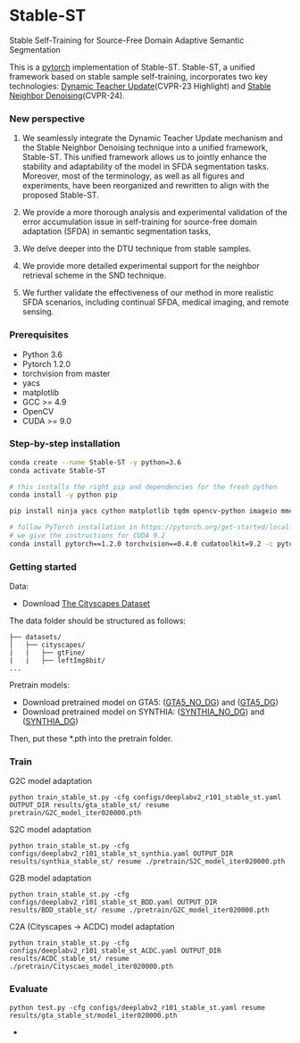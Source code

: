 # Stable-ST
Stable Self-Training for Source-Free Domain Adaptive Semantic Segmentation

This is a [pytorch](http://pytorch.org/) implementation of Stable-ST. 
Stable-ST, a unified framework based on stable sample self-training, incorporates two key technologies: [Dynamic Teacher Update](https://openaccess.thecvf.com/content/CVPR2023/html/Zhao_Towards_Better_Stability_and_Adaptability_Improve_Online_Self-Training_for_Model_CVPR_2023_paper.html)(CVPR-23 Highlight) and [Stable Neighbor Denoising](https://openaccess.thecvf.com/content/CVPR2024/papers/Zhao_Stable_Neighbor_Denoising_for_Source-free_Domain_Adaptive_Segmentation_CVPR_2024_paper.pdf)(CVPR-24). 

### New perspective
1. We seamlessly integrate the Dynamic Teacher Update mechanism and the Stable Neighbor Denoising technique into a unified framework, Stable-ST. This unified framework allows us to jointly enhance the stability and adaptability of the model in SFDA segmentation tasks.  Moreover, most of the terminology, as well as all figures and experiments, have been reorganized and rewritten to align with the proposed Stable-ST. 

2. We provide a more thorough analysis and experimental validation of the error accumulation issue in self-training for source-free domain adaptation (SFDA) in semantic segmentation tasks,

3. We delve deeper into the DTU technique from stable samples.

4. We provide more detailed experimental support for the neighbor retrieval scheme in the SND technique.

5. We further validate the effectiveness of our method in more realistic SFDA scenarios, including continual SFDA, medical imaging, and remote sensing.



### Prerequisites
- Python 3.6
- Pytorch 1.2.0
- torchvision from master
- yacs
- matplotlib
- GCC >= 4.9
- OpenCV
- CUDA >= 9.0

### Step-by-step installation

```bash
conda create --name Stable-ST -y python=3.6
conda activate Stable-ST

# this installs the right pip and dependencies for the fresh python
conda install -y python pip

pip install ninja yacs cython matplotlib tqdm opencv-python imageio mmcv

# follow PyTorch installation in https://pytorch.org/get-started/locally/
# we give the instructions for CUDA 9.2
conda install pytorch==1.2.0 torchvision==0.4.0 cudatoolkit=9.2 -c pytorch
```

### Getting started
Data:
- Download [The Cityscapes Dataset]( https://www.cityscapes-dataset.com/ )

The data folder should be structured as follows:
```
├── datasets/
│   ├── cityscapes/     
|   |   ├── gtFine/
|   |   ├── leftImg8bit/		
...
```
Pretrain models:
- Download pretrained model on GTA5: ([GTA5_NO_DG](https://drive.google.com/file/d/1C_SC1_Ne1r3iqKxjY17wKVHQLRaBq5hT/view?usp=drive_link)) and ([GTA5_DG](https://drive.google.com/file/d/1fZ1uAPxUxPaWQrjBwZ6qkwsY3n2odqYd/view?usp=drive_link)) 
- Download pretrained model on SYNTHIA: ([SYNTHIA_NO_DG](https://drive.google.com/file/d/1380-cAcVxIgyhKWHtf5IGkGbdQGZ7Gzb/view?usp=drive_link)) and ([SYNTHIA_DG](https://drive.google.com/file/d/1_EhjzkcVClC_cjnar6r_tnpU3ZMB8nXG/view?usp=drive_link)) 

Then, put these *.pth into the pretrain folder.

### Train
G2C model adaptation
```
python train_stable_st.py -cfg configs/deeplabv2_r101_stable_st.yaml OUTPUT_DIR results/gta_stable_st/ resume pretrain/G2C_model_iter020000.pth
```
S2C model adaptation

```
python train_stable_st.py -cfg configs/deeplabv2_r101_stable_st_synthia.yaml OUTPUT_DIR results/synthia_stable_st/ resume ./pretrain/S2C_model_iter020000.pth
```
G2B model adaptation

```
python train_stable_st.py -cfg configs/deeplabv2_r101_stable_st_BDD.yaml OUTPUT_DIR results/BDD_stable_st/ resume ./pretrain/G2C_model_iter020000.pth
```

C2A (Cityscapes -> ACDC) model adaptation

```
python train_stable_st.py -cfg configs/deeplabv2_r101_stable_st_ACDC.yaml OUTPUT_DIR results/ACDC_stable_st/ resume ./pretrain/Cityscaes_model_iter020000.pth
```

### Evaluate
```
python test.py -cfg configs/deeplabv2_r101_stable_st.yaml resume results/gta_stable_st/model_iter020000.pth
```

- 
